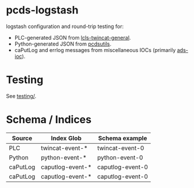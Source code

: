 pcds-logstash
=============

logstash configuration and round-trip testing for:

* PLC-generated JSON from [lcls-twincat-general](https://github.com/pcdshub/lcls-twincat-general).
* Python-generated JSON from [pcdsutils](https://github.com/pcdshub/pcdsutils/).
* caPutLog and errlog messages from miscellaneous IOCs (primarily [ads-ioc](https://github.com/pcdshub/ads-ioc/)).


Testing
=======

See [testing/](testing/README.md).

Schema / Indices
================

| Source   | Index Glob       | Schema example     |
|----------|------------------|--------------------|
| PLC      | twincat-event-*  |  twincat-event-0   |
| Python   | python-event-*   |  python-event-0    |
| caPutLog | caputlog-event-* |  caputlog-event-0  |
| caPutLog | caputlog-event-* |  caputlog-event-0  |
